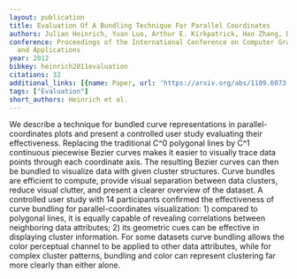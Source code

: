 ```yaml
---
layout: publication
title: Evaluation Of A Bundling Technique For Parallel Coordinates
authors: Julian Heinrich, Yuan Luo, Arthur E. Kirkpatrick, Hao Zhang, Daniel Weiskopf
conference: Proceedings of the International Conference on Computer Graphics Theory
  and Applications
year: 2012
bibkey: heinrich2011evaluation
citations: 32
additional_links: [{name: Paper, url: 'https://arxiv.org/abs/1109.6073'}]
tags: ["Evaluation"]
short_authors: Heinrich et al.
---
```

We describe a technique for bundled curve representations in
parallel-coordinates plots and present a controlled user study evaluating their
effectiveness. Replacing the traditional C^0 polygonal lines by C^1 continuous
piecewise Bezier curves makes it easier to visually trace data points through
each coordinate axis. The resulting Bezier curves can then be bundled to
visualize data with given cluster structures. Curve bundles are efficient to
compute, provide visual separation between data clusters, reduce visual
clutter, and present a clearer overview of the dataset. A controlled user study
with 14 participants confirmed the effectiveness of curve bundling for
parallel-coordinates visualization: 1) compared to polygonal lines, it is
equally capable of revealing correlations between neighboring data attributes;
2) its geometric cues can be effective in displaying cluster information. For
some datasets curve bundling allows the color perceptual channel to be applied
to other data attributes, while for complex cluster patterns, bundling and
color can represent clustering far more clearly than either alone.